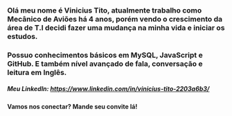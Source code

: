 ### Olá meu nome é Vinicius Tito, atualmente trabalho como Mecânico de Aviões há 4 anos, porém vendo o crescimento da área de T.I decidi fazer uma mudança na minha vida e iniciar os estudos. 
### Possuo conhecimentos básicos em MySQL, JavaScript e GitHub. E também nível avançado de fala, conversação e leitura em Inglês.

##### Meu LinkedIn: https://www.linkedin.com/in/vinicius-tito-2203a6b3/

#### Vamos nos conectar? Mande seu convite lá!
